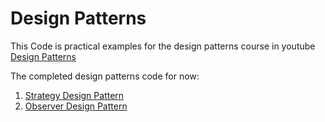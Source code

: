 # Design Patterns

This Code is practical examples for the design patterns course in youtube  [Design Patterns](https://www.youtube.com/playlist?list=PLrhzvIcii6GNjpARdnO4ueTUAVR9eMBpc)

The completed design patterns code for now:

1. [Strategy Design Pattern](https://github.com/AhmedElGarhy1/DesignPatterns-Java/tree/master/src/StrategyPattern)
2. [Observer Design Pattern](https://github.com/AhmedElGarhy1/DesignPatterns-Java/tree/master/src/ObserverPattern)
